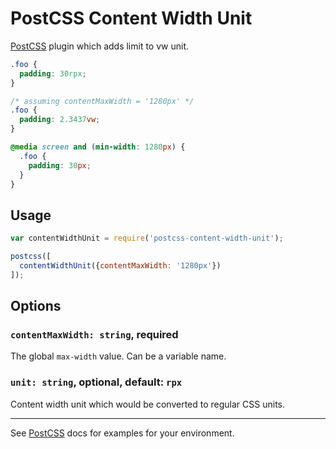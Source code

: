 # PostCSS Content Width Unit

[PostCSS] plugin which adds limit to vw unit.

[PostCSS]: https://github.com/postcss/postcss

```css
.foo {
  padding: 30rpx;
}
```

```css
/* assuming contentMaxWidth = '1280px' */
.foo {
  padding: 2.3437vw;
}

@media screen and (min-width: 1280px) {
  .foo {
    padding: 30px;
  }
}
```

## Usage

```js
var contentWidthUnit = require('postcss-content-width-unit');

postcss([
  contentWidthUnit({contentMaxWidth: '1280px'})
]);
```

## Options

### `contentMaxWidth: string`, **required**

The global `max-width` value. Can be a variable name.

### `unit: string`, **optional**, default: `rpx`

Content width unit which would be converted to regular CSS units.

-----

See [PostCSS] docs for examples for your environment.

